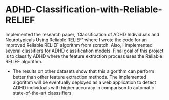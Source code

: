 # ADHD-Classification-with-Reliable-RELIEF

Implemented the research paper, 'Classification of ADHD Individuals and Neurotypicals Using Reliable RELIEF' where I wrote the code for an improved Reliable RELIEF algorithm from scratch. Also, I implemented several classifiers for ADHD classification models. Final goal of this project is to classify ADHD where the feature extraction process uses the Reliable RELIEF algorithm. 

- The results on other datasets show that this algorithm can perform better than other feature extraction methods. The implemented algorithm will be eventually deployed as a web application to detect ADHD individuals with higher accuracy in comparison to automatic state-of-the-art classsifiers.

